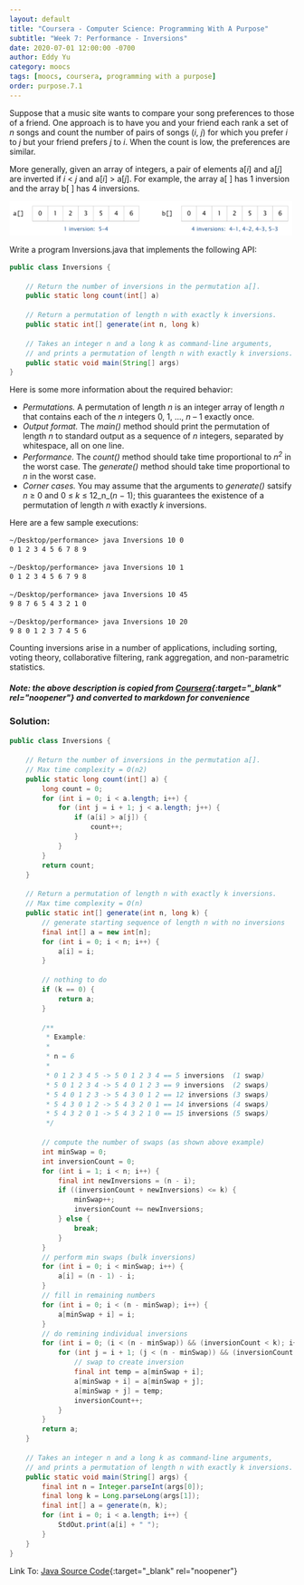 ```yaml
---
layout: default
title: "Coursera - Computer Science: Programming With A Purpose"
subtitle: "Week 7: Performance - Inversions"
date: 2020-07-01 12:00:00 -0700
author: Eddy Yu
category: moocs
tags: [moocs, coursera, programming with a purpose]
order: purpose.7.1
---
```


Suppose that a music site wants to compare your song preferences to those of a 
friend. One approach is to have you and your friend each rank a set of _n_ 
songs and count the number of pairs of songs (_i_, _j_) for which you prefer 
_i_ to _j_ but your friend prefers _j_ to _i_. When the count is low, the 
preferences are similar. 

More generally, given an array of integers, a pair of elements a[_i_] and 
a[_j_] are inverted if _i_ < _j_ and a[_i_] > a[_j_]. For example, the array 
a[ ] has 1 inversion and the array b[ ] has 4 inversions.

<img src="inversions.png" width="500"><br/>

Write a program Inversions.java that implements the following API:

```java
public class Inversions {

    // Return the number of inversions in the permutation a[].
    public static long count(int[] a)

    // Return a permutation of length n with exactly k inversions.
    public static int[] generate(int n, long k)

    // Takes an integer n and a long k as command-line arguments,
    // and prints a permutation of length n with exactly k inversions.
    public static void main(String[] args)
}
```

Here is some more information about the required behavior:

* _Permutations._ A permutation of length _n_ is an integer array of length _n_ 
  that contains each of the _n_ integers 0, 1, ..., _n_ – 1 exactly once.
* _Output format._ The _main()_ method should print the permutation of length 
  _n_ to standard output as a sequence of _n_ integers, separated by whitespace, 
  all on one line.
* _Performance._ The _count()_ method should take time proportional to 
  _n<sup>2</sup>_ in the worst case. The _generate()_ method should take time 
  proportional to _n_ in the worst case.
* _Corner cases._ You may assume that the arguments to _generate()_ satsify 
  _n_ ≥ 0 and 0 ≤ _k_ ≤ 12_n_(_n_ − 1); this guarantees the existence of a 
  permutation of length _n_ with exactly _k_ inversions.

Here are a few sample executions:

```
~/Desktop/performance> java Inversions 10 0
0 1 2 3 4 5 6 7 8 9

~/Desktop/performance> java Inversions 10 1
0 1 2 3 4 5 6 7 9 8

~/Desktop/performance> java Inversions 10 45
9 8 7 6 5 4 3 2 1 0

~/Desktop/performance> java Inversions 10 20
9 8 0 1 2 3 7 4 5 6
```

Counting inversions arise in a number of applications, including sorting, 
voting theory, collaborative filtering, rank aggregation, and non-parametric 
statistics.

##### Note: the above description is copied from [Coursera](https://coursera.cs.princeton.edu/introcs/assignments/performance/specification.php){:target="_blank" rel="noopener"} and converted to markdown for convenience

### Solution:
```java
public class Inversions {

    // Return the number of inversions in the permutation a[].
    // Max time complexity = O(n2)
    public static long count(int[] a) {
        long count = 0;
        for (int i = 0; i < a.length; i++) {
            for (int j = i + 1; j < a.length; j++) {
                if (a[i] > a[j]) {
                    count++;
                }
            }
        }
        return count;
    }

    // Return a permutation of length n with exactly k inversions.
    // Max time complexity = O(n)
    public static int[] generate(int n, long k) {
        // generate starting sequence of length n with no inversions
        final int[] a = new int[n];
        for (int i = 0; i < n; i++) {
            a[i] = i;
        }

        // nothing to do
        if (k == 0) {
            return a;
        }

        /**
         * Example:
         *
         * n = 6
         *
         * 0 1 2 3 4 5 -> 5 0 1 2 3 4 == 5 inversions  (1 swap)
         * 5 0 1 2 3 4 -> 5 4 0 1 2 3 == 9 inversions  (2 swaps)
         * 5 4 0 1 2 3 -> 5 4 3 0 1 2 == 12 inversions (3 swaps)
         * 5 4 3 0 1 2 -> 5 4 3 2 0 1 == 14 inversions (4 swaps)
         * 5 4 3 2 0 1 -> 5 4 3 2 1 0 == 15 inversions (5 swaps)
         */

        // compute the number of swaps (as shown above example)
        int minSwap = 0;
        int inversionCount = 0;
        for (int i = 1; i < n; i++) {
            final int newInversions = (n - i);
            if ((inversionCount + newInversions) <= k) {
                minSwap++;
                inversionCount += newInversions;
            } else {
                break;
            }
        }
        // perform min swaps (bulk inversions)
        for (int i = 0; i < minSwap; i++) {
            a[i] = (n - 1) - i;
        }
        // fill in remaining numbers
        for (int i = 0; i < (n - minSwap); i++) {
            a[minSwap + i] = i;
        }
        // do remining individual inversions
        for (int i = 0; (i < (n - minSwap)) && (inversionCount < k); i++) {
            for (int j = i + 1; (j < (n - minSwap)) && (inversionCount < k); j++) {
                // swap to create inversion
                final int temp = a[minSwap + i];
                a[minSwap + i] = a[minSwap + j];
                a[minSwap + j] = temp;
                inversionCount++;
            }
        }
        return a;
    }

    // Takes an integer n and a long k as command-line arguments,
    // and prints a permutation of length n with exactly k inversions.
    public static void main(String[] args) {
        final int n = Integer.parseInt(args[0]);
        final long k = Long.parseLong(args[1]);
        final int[] a = generate(n, k);
        for (int i = 0; i < a.length; i++) {
            StdOut.print(a[i] + " ");
        }
    }
}
``` 
Link To: [Java Source Code](https://github.com/eddycyu/programming-with-a-purpose/blob/master/src/Inversions.java){:target="_blank" rel="noopener"}
